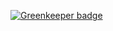 

[![Greenkeeper badge](https://badges.greenkeeper.io/aranajhonny/membrane-driver-weather.svg)](https://greenkeeper.io/)